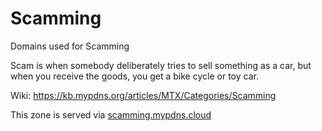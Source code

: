 # Scamming

Domains used for Scamming

Scam is when somebody deliberately tries to sell something as a car, but
when you receive the goods, you get a bike cycle or toy car.

Wiki: https://kb.mypdns.org/articles/MTX/Categories/Scamming

This zone is served via [scamming.mypdns.cloud](https://kb.mypdns.org/articles/MTX/RPZ-List#scammingmypdnscloud)
